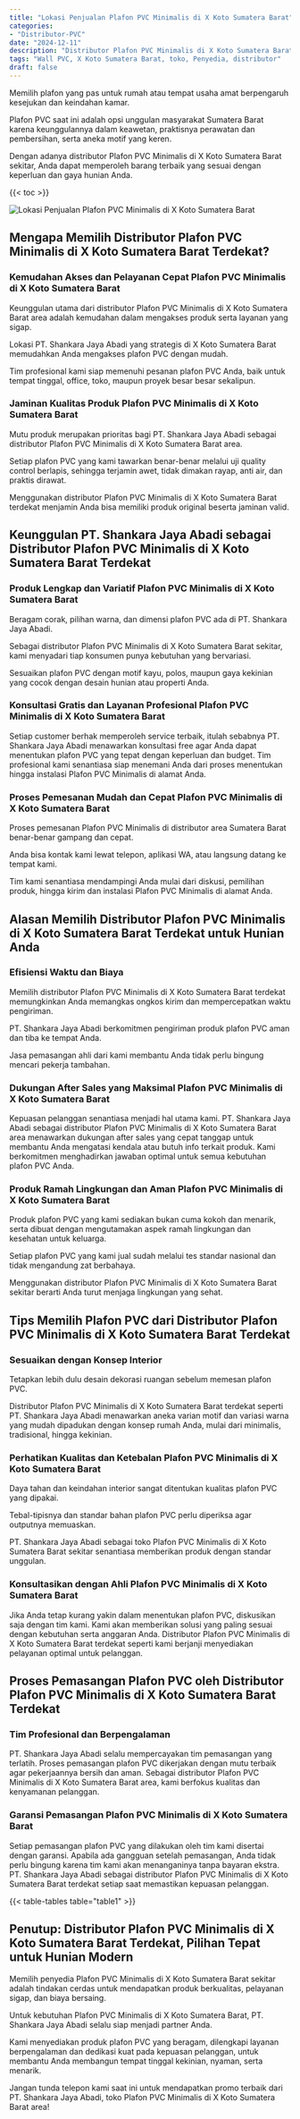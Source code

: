 ```yaml
---
title: "Lokasi Penjualan Plafon PVC Minimalis di X Koto Sumatera Barat"
categories: 
- "Distributor-PVC"
date: "2024-12-11"
description: "Distributor Plafon PVC Minimalis di X Koto Sumatera Barat untuk tempat tinggal, perkantoran, dan toko. Panel terbaik, beragam motif, variasi warna menarik, dengan jasa penempatan ditangani oleh teknisi profesional serta garansi resmi!|Layanan penjualan Plafon PVC Minimalis di X Koto Sumatera Barat untuk keperluan rumah, perkantoran, atau gerai, beserta material unggulan dan pemasangan oleh teknisi ahli serta jaminan resmi.|Pilihan Plafon PVC Minimalis di X Koto Sumatera Barat yang terbukti untuk hunian, perkantoran, serta toko, dengan panel unggulan dan instalasi oleh tenaga ahli ahli serta jaminan resmi.|Distribusi Plafon PVC Minimalis di X Koto Sumatera Barat bagi rumah, kantor, dan gerai, beserta panel unggulan dan instalasi oleh tim profesional, lengkap beserta jaminan resmi.}"
tags: "Wall PVC, X Koto Sumatera Barat, toko, Penyedia, distributor"
draft: false
---
```


Memilih plafon yang pas untuk rumah atau tempat usaha amat berpengaruh kesejukan dan keindahan kamar.

Plafon PVC saat ini adalah opsi unggulan masyarakat Sumatera Barat karena keunggulannya dalam keawetan, praktisnya perawatan dan pembersihan, serta aneka motif yang keren.

Dengan adanya distributor Plafon PVC Minimalis di X Koto Sumatera Barat sekitar, Anda dapat memperoleh barang terbaik yang sesuai dengan keperluan dan gaya hunian Anda.

{{< toc >}}

![Lokasi Penjualan Plafon PVC Minimalis di X Koto Sumatera Barat](/images/Distributor-PVC/Lokasi-Penjualan-Plafon-PVC-Minimalis-di-X-Koto-Sumatera-Barat.png)


## Mengapa Memilih Distributor Plafon PVC Minimalis di X Koto Sumatera Barat Terdekat?

### Kemudahan Akses dan Pelayanan Cepat Plafon PVC Minimalis di X Koto Sumatera Barat

Keunggulan utama dari distributor Plafon PVC Minimalis di X Koto Sumatera Barat area adalah kemudahan dalam mengakses produk serta layanan yang sigap.

Lokasi PT. Shankara Jaya Abadi yang strategis di X Koto Sumatera Barat memudahkan Anda mengakses plafon PVC dengan mudah.

Tim profesional kami siap memenuhi pesanan plafon PVC Anda, baik untuk tempat tinggal, office, toko, maupun proyek besar besar sekalipun.

### Jaminan Kualitas Produk Plafon PVC Minimalis di X Koto Sumatera Barat

Mutu produk merupakan prioritas bagi PT. Shankara Jaya Abadi sebagai distributor Plafon PVC Minimalis di X Koto Sumatera Barat area.

Setiap plafon PVC yang kami tawarkan benar-benar melalui uji quality control berlapis, sehingga terjamin awet, tidak dimakan rayap, anti air, dan praktis dirawat.

Menggunakan distributor Plafon PVC Minimalis di X Koto Sumatera Barat terdekat menjamin Anda bisa memiliki produk original beserta jaminan valid.

## Keunggulan PT. Shankara Jaya Abadi sebagai Distributor Plafon PVC Minimalis di X Koto Sumatera Barat Terdekat

### Produk Lengkap dan Variatif Plafon PVC Minimalis di X Koto Sumatera Barat

Beragam corak, pilihan warna, dan dimensi plafon PVC ada di PT. Shankara Jaya Abadi.

Sebagai distributor Plafon PVC Minimalis di X Koto Sumatera Barat sekitar, kami menyadari tiap konsumen punya kebutuhan yang bervariasi.

Sesuaikan plafon PVC dengan motif kayu, polos, maupun gaya kekinian yang cocok dengan desain hunian atau properti Anda.

### Konsultasi Gratis dan Layanan Profesional Plafon PVC Minimalis di X Koto Sumatera Barat

Setiap customer berhak memperoleh service terbaik, itulah sebabnya PT. Shankara Jaya Abadi menawarkan konsultasi free agar Anda dapat menentukan plafon PVC yang tepat dengan keperluan dan budget. Tim profesional kami senantiasa siap menemani Anda dari proses menentukan hingga instalasi Plafon PVC Minimalis di alamat Anda.

### Proses Pemesanan Mudah dan Cepat Plafon PVC Minimalis di X Koto Sumatera Barat

Proses pemesanan Plafon PVC Minimalis di distributor area Sumatera Barat benar-benar gampang dan cepat.

Anda bisa kontak kami lewat telepon, aplikasi WA, atau langsung datang ke tempat kami.

Tim kami senantiasa mendampingi Anda mulai dari diskusi, pemilihan produk, hingga kirim dan instalasi Plafon PVC Minimalis di alamat Anda.

## Alasan Memilih Distributor Plafon PVC Minimalis di X Koto Sumatera Barat Terdekat untuk Hunian Anda

### Efisiensi Waktu dan Biaya

Memilih distributor Plafon PVC Minimalis di X Koto Sumatera Barat terdekat memungkinkan Anda memangkas ongkos kirim dan mempercepatkan waktu pengiriman.

PT. Shankara Jaya Abadi berkomitmen pengiriman produk plafon PVC aman dan tiba ke tempat Anda.

Jasa pemasangan ahli dari kami membantu Anda tidak perlu bingung mencari pekerja tambahan.

### Dukungan After Sales yang Maksimal Plafon PVC Minimalis di X Koto Sumatera Barat

Kepuasan pelanggan senantiasa menjadi hal utama kami. PT. Shankara Jaya Abadi sebagai distributor Plafon PVC Minimalis di X Koto Sumatera Barat area menawarkan dukungan after sales yang cepat tanggap untuk membantu Anda mengatasi kendala atau butuh info terkait produk. Kami berkomitmen menghadirkan jawaban optimal untuk semua kebutuhan plafon PVC Anda.

### Produk Ramah Lingkungan dan Aman Plafon PVC Minimalis di X Koto Sumatera Barat

Produk plafon PVC yang kami sediakan bukan cuma kokoh dan menarik, serta dibuat dengan mengutamakan aspek ramah lingkungan dan kesehatan untuk keluarga.

Setiap plafon PVC yang kami jual sudah melalui tes standar nasional dan tidak mengandung zat berbahaya.

Menggunakan distributor Plafon PVC Minimalis di X Koto Sumatera Barat sekitar berarti Anda turut menjaga lingkungan yang sehat.

## Tips Memilih Plafon PVC dari Distributor Plafon PVC Minimalis di X Koto Sumatera Barat Terdekat

### Sesuaikan dengan Konsep Interior

Tetapkan lebih dulu desain dekorasi ruangan sebelum memesan plafon PVC.

Distributor Plafon PVC Minimalis di X Koto Sumatera Barat terdekat seperti PT. Shankara Jaya Abadi menawarkan aneka varian motif dan variasi warna yang mudah dipadukan dengan konsep rumah Anda, mulai dari minimalis, tradisional, hingga kekinian.

### Perhatikan Kualitas dan Ketebalan Plafon PVC Minimalis di X Koto Sumatera Barat

Daya tahan dan keindahan interior sangat ditentukan kualitas plafon PVC yang dipakai.

Tebal-tipisnya dan standar bahan plafon PVC perlu diperiksa agar outputnya memuaskan.

PT. Shankara Jaya Abadi sebagai toko Plafon PVC Minimalis di X Koto Sumatera Barat sekitar senantiasa memberikan produk dengan standar unggulan.

### Konsultasikan dengan Ahli Plafon PVC Minimalis di X Koto Sumatera Barat

Jika Anda tetap kurang yakin dalam menentukan plafon PVC, diskusikan saja dengan tim kami. Kami akan memberikan solusi yang paling sesuai dengan kebutuhan serta anggaran Anda. Distributor Plafon PVC Minimalis di X Koto Sumatera Barat terdekat seperti kami berjanji menyediakan pelayanan optimal untuk pelanggan.

## Proses Pemasangan Plafon PVC oleh Distributor Plafon PVC Minimalis di X Koto Sumatera Barat Terdekat

### Tim Profesional dan Berpengalaman

PT. Shankara Jaya Abadi selalu mempercayakan tim pemasangan yang terlatih. Proses pemasangan plafon PVC dikerjakan dengan mutu terbaik agar pekerjaannya bersih dan aman. Sebagai distributor Plafon PVC Minimalis di X Koto Sumatera Barat area, kami berfokus kualitas dan kenyamanan pelanggan.

### Garansi Pemasangan Plafon PVC Minimalis di X Koto Sumatera Barat

Setiap pemasangan plafon PVC yang dilakukan oleh tim kami disertai dengan garansi. Apabila ada gangguan setelah pemasangan, Anda tidak perlu bingung karena tim kami akan menanganinya tanpa bayaran ekstra. PT. Shankara Jaya Abadi sebagai distributor Plafon PVC Minimalis di X Koto Sumatera Barat terdekat setiap saat memastikan kepuasan pelanggan.

{{< table-tables table="table1" >}}

## Penutup: Distributor Plafon PVC Minimalis di X Koto Sumatera Barat Terdekat, Pilihan Tepat untuk Hunian Modern

Memilih penyedia Plafon PVC Minimalis di X Koto Sumatera Barat sekitar adalah tindakan cerdas untuk mendapatkan produk berkualitas, pelayanan sigap, dan biaya bersaing.

Untuk kebutuhan Plafon PVC Minimalis di X Koto Sumatera Barat, PT. Shankara Jaya Abadi selalu siap menjadi partner Anda.

Kami menyediakan produk plafon PVC yang beragam, dilengkapi layanan berpengalaman dan dedikasi kuat pada kepuasan pelanggan, untuk membantu Anda membangun tempat tinggal kekinian, nyaman, serta menarik.

Jangan tunda telepon kami saat ini untuk mendapatkan promo terbaik dari PT. Shankara Jaya Abadi, toko Plafon PVC Minimalis di X Koto Sumatera Barat area!